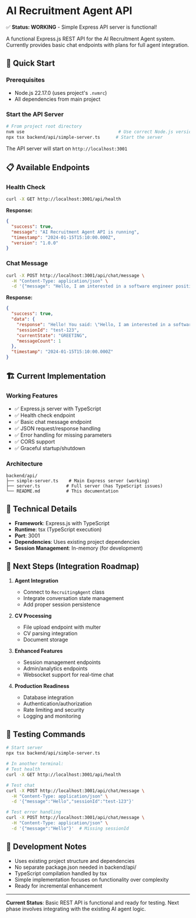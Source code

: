 # AI Recruitment Agent API

✅ **Status: WORKING** - Simple Express API server is functional!

A functional Express.js REST API for the AI Recruitment Agent system. Currently provides basic chat endpoints with plans for full agent integration.

## 🚀 Quick Start

### Prerequisites

- Node.js 22.17.0 (uses project's `.nvmrc`)
- All dependencies from main project

### Start the API Server

```bash
# From project root directory
nvm use                                    # Use correct Node.js version
npx tsx backend/api/simple-server.ts      # Start the server
```

The API server will start on `http://localhost:3001`

## 📋 Available Endpoints

### Health Check

```bash
curl -X GET http://localhost:3001/api/health
```

**Response:**

```json
{
  "success": true,
  "message": "AI Recruitment Agent API is running",
  "timestamp": "2024-01-15T15:10:00.000Z",
  "version": "1.0.0"
}
```

### Chat Message

```bash
curl -X POST http://localhost:3001/api/chat/message \
  -H "Content-Type: application/json" \
  -d '{"message": "Hello, I am interested in a software engineer position", "sessionId": "test-123"}'
```

**Response:**

```json
{
  "success": true,
  "data": {
    "response": "Hello! You said: \"Hello, I am interested in a software engineer position\". This is a test response from the AI Recruitment Agent.",
    "sessionId": "test-123",
    "currentState": "GREETING",
    "messageCount": 1
  },
  "timestamp": "2024-01-15T15:10:00.000Z"
}
```

## 🏗️ Current Implementation

### Working Features

- ✅ Express.js server with TypeScript
- ✅ Health check endpoint
- ✅ Basic chat message endpoint
- ✅ JSON request/response handling
- ✅ Error handling for missing parameters
- ✅ CORS support
- ✅ Graceful startup/shutdown

### Architecture

```
backend/api/
├── simple-server.ts    # Main Express server (working)
├── server.ts          # Full server (has TypeScript issues)
└── README.md          # This documentation
```

## 🔧 Technical Details

- **Framework**: Express.js with TypeScript
- **Runtime**: tsx (TypeScript execution)
- **Port**: 3001
- **Dependencies**: Uses existing project dependencies
- **Session Management**: In-memory (for development)

## 🚧 Next Steps (Integration Roadmap)

1. **Agent Integration**
   - Connect to `RecruitingAgent` class
   - Integrate conversation state management
   - Add proper session persistence

2. **CV Processing**
   - File upload endpoint with multer
   - CV parsing integration
   - Document storage

3. **Enhanced Features**
   - Session management endpoints
   - Admin/analytics endpoints
   - Websocket support for real-time chat

4. **Production Readiness**
   - Database integration
   - Authentication/authorization
   - Rate limiting and security
   - Logging and monitoring

## 🎯 Testing Commands

```bash
# Start server
npx tsx backend/api/simple-server.ts

# In another terminal:
# Test health
curl -X GET http://localhost:3001/api/health

# Test chat
curl -X POST http://localhost:3001/api/chat/message \
  -H "Content-Type: application/json" \
  -d '{"message":"Hello","sessionId":"test-123"}'

# Test error handling
curl -X POST http://localhost:3001/api/chat/message \
  -H "Content-Type: application/json" \
  -d '{"message":"Hello"}'  # Missing sessionId
```

## 📝 Development Notes

- Uses existing project structure and dependencies
- No separate package.json needed in backend/api/
- TypeScript compilation handled by tsx
- Simple implementation focuses on functionality over complexity
- Ready for incremental enhancement

---

**Current Status**: Basic REST API is functional and ready for testing. Next phase involves integrating with the existing AI agent logic.

